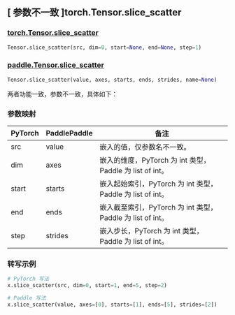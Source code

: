 ## [ 参数不一致 ]torch.Tensor.slice_scatter

### [torch.Tensor.slice_scatter](https://pytorch.org/docs/stable/generated/torch.Tensor.slice_scatter.html#torch-tensor-slice-scatter)

```python
Tensor.slice_scatter(src, dim=0, start=None, end=None, step=1)
```

### [paddle.Tensor.slice_scatter](https://www.paddlepaddle.org.cn/documentation/docs/zh/develop/api/paddle/Tensor_cn.html#slice_scatter-value-axes-starts-ends-strides-name-none)

```python
Tensor.slice_scatter(value, axes, starts, ends, strides, name=None)
```

两者功能一致，参数不一致，具体如下：

### 参数映射

| PyTorch       | PaddlePaddle | 备注                                                   |
| ------------- | ------------ | ------------------------------------------------------ |
| src           | value        | 嵌入的值，仅参数名不一致。 |
| dim           | axes         | 嵌入的维度，PyTorch 为 int 类型，Paddle 为 list of int。 |
| start         | starts       | 嵌入起始索引，PyTorch 为 int 类型，Paddle 为 list of int。 |
| end           | ends         | 嵌入截至索引，PyTorch 为 int 类型，Paddle 为 list of int。 |
| step          | strides      | 嵌入步长，PyTorch 为 int 类型，Paddle 为 list of int。 |

### 转写示例

```python
# PyTorch 写法
x.slice_scatter(src, dim=0, start=1, end=5, step=2)

# Paddle 写法
x.slice_scatter(value, axes=[0], starts=[1], ends=[5], strides=[2])
```
